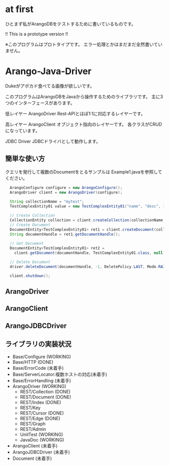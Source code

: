 # at first

ひとまず私がArangoDBをテストするために書いているものです。

!! This is a prototype version !!

※このプログラムはプロトタイプです。
エラー処理とかはまだまだ全然書いていません。

# Arango-Java-Driver

 Dukeがアボカド食べてる画像が欲しいです。

このプログラムはArangoDBをJavaから操作するためのライブラリです。
主に3つのインターフェースがあります。

低レイヤー
  ArangoDriver
    Rest-APIとほぼ1:1に対応するレイヤーです。

高レイヤー
  ArangoClient
    オブジェクト指向のレイヤーです。
    各クラスがCRUDになっています。
    
JDBC Driver
  JDBCドライバとして動作します。

## 簡単な使い方

クエリを発行して複数のDocumentをとるサンプルは
Example1.javaを参照してください。

``` Java
  ArangoConfigure configure = new ArangoConfigure();
  ArangoDriver client = new ArangoDriver(configure);
  
  String collectionName = "mytest";
  TestComplexEntity01 value = new TestComplexEntity01("name", "desc", 10); // any POJO class

  // Create Collection
  CollectionEntity collection = client.createCollection(collectionName, false, Mode.DUP_GET);
  // Create Document
  DocumentEntity<TestComplexEntity01> ret1 = client.createDocument(collectionName, value, null, null, null);
  String documentHandle = ret1.getDocumentHandle();
  
  // Get Document
  DocumentEntity<TestComplexEntity01> ret2 =
    client.getDocument(documentHandle, TestComplexEntity01.class, null);

  // Delete Document
  driver.deleteDocument(documentHandle, -1, DeletePolicy.LAST, Mode.RAISE_ERROR);  

  client.shutdown();
```

## ArangoDriver
## ArangoClient
## ArangoJDBCDriver

## ライブラリの実装状況
* Base/Configure (WORKING)
* Base/HTTP (DONE)
* Base/ErrorCode (未着手)
* Base/ServerLocator:複数ホストの対応(未着手)
* Base/ErrorHandling (未着手)
* ArangoDriver (WORKING)
    * REST/Collection (DONE)
    * REST/Document (DONE)
    * REST/Index (DONE)
    * REST/Key
    * REST/Cursor (DONE)
    * REST/Edge (DONE)
    * REST/Graph
    * REST/Admin
    * UnitTest (WORKING)
    * JavaDoc (WORKING)
* ArangoClient (未着手)
* ArangoJDBCDriver (未着手)
* Document (未着手)

